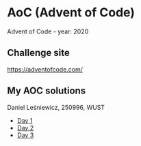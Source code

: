 # AoC (Advent of Code)
 Advent of Code - year: 2020
## Challenge site 
 https://adventofcode.com/
## My AOC solutions
Daniel Leśniewicz, 250996, WUST
* [Day 1](/day1)
* [Day 2](/day2)
* [Day 3](/day3)

